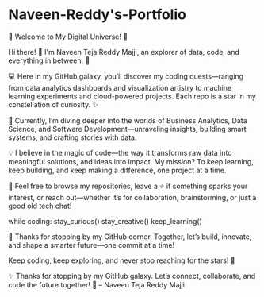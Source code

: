 # Naveen-Reddy's-Portfolio

👋 Welcome to My Digital Universe! 🌌

Hi there! 👋 I'm Naveen Teja Reddy Majji, an explorer of data, code, and everything in between. 🚀

💻 Here in my GitHub galaxy, you’ll discover my coding quests—ranging from data analytics dashboards and visualization artistry to machine learning experiments and cloud-powered projects. Each repo is a star in my constellation of curiosity. ✨

🔎 Currently, I’m diving deeper into the worlds of Business Analytics, Data Science, and Software Development—unraveling insights, building smart systems, and crafting stories with data.

💡 I believe in the magic of code—the way it transforms raw data into meaningful solutions, and ideas into impact. My mission? To keep learning, keep building, and keep making a difference, one project at a time.

🌟 Feel free to browse my repositories, leave a ⭐ if something sparks your interest, or reach out—whether it’s for collaboration, brainstorming, or just a good old tech chat!

while coding:
    stay_curious()
    stay_creative()
    keep_learning()


🚀 Thanks for stopping by my GitHub corner. Together, let’s build, innovate, and shape a smarter future—one commit at a time!

Keep coding, keep exploring, and never stop reaching for the stars! 🌠

✨ Thanks for stopping by my GitHub galaxy. Let’s connect, collaborate, and code the future together! 🌠
– Naveen Teja Reddy Majji
